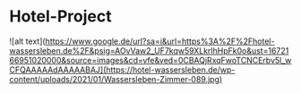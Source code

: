 # Hotel-Project

![alt text](https://www.google.de/url?sa=i&url=https%3A%2F%2Fhotel-wassersleben.de%2F&psig=AOvVaw2_UF7kqw59XLkrlhHpFk0o&ust=1672166951020000&source=images&cd=vfe&ved=0CBAQjRxqFwoTCNCErbv5l_wCFQAAAAAdAAAAABAJ](https://hotel-wassersleben.de/wp-content/uploads/2021/01/Wassersleben-Zimmer-089.jpg)
